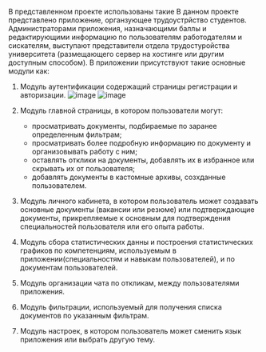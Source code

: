 В представленном проекте использованы такие
В данном проекте представлено приложение, органзующее трудоустрйство студентов.
Администраторами приложения, назначающими баллы и редактирующими информацию по пользователям работодателям и сискателям, выступают представители отдела трудостуройства университета (размещающего сервер на хостинге или другим доступным способом).
В приложении присутствуют такие основные модули как:
1) Модуль аутентификации содержащий страницы регистрации и авторизации.
   ![image](https://github.com/Dan-Kondrashen/ServerRepository/assets/71755503/bb5c5560-3972-4647-a6ad-3638f9e94c86) ![image](https://github.com/Dan-Kondrashen/ServerRepository/assets/71755503/02bd0f0e-abe2-462a-ba29-d86a628b1f41)

3) Модуль главной страницы, в котором пользователи могут:
   - просматривать документы, подбираемые по заранее определенным фильтрам;
   - просматривать более подробную информацию по документу и организовывать работу с ним;
   - оставлять отклики на документы, добавлять их в избранное или скрывать их от пользователя;
   - добавлять документы в кастомные архивы, созхданные пользователем.
4) Модуль личного кабинета, в котором пользователь может создавать основные документы (вакансии или резюме) или подтверждающие документы, прикрепляемые к основным для подтверждения специальностей пользователя или его опыта работы.
5) Модуль сбора статистических данны и построения статистических графиков по компетенциям, используемым в приложении(специальностям и навыкам пользователей), и по документам пользователей.
6) Модуль организации чата по откликам, между пользователями приложения.
7) Модуль фильтрации, используемый для получения списка документов по указанным фильтрам.
8) Модуль настроек, в котором пользователь может сменить язык приложения или выбрать другую тему.

